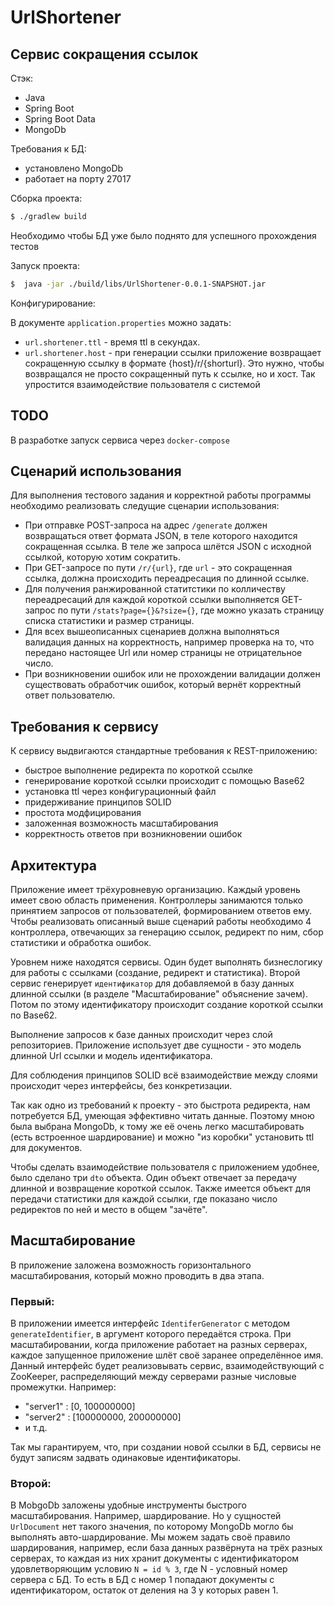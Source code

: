 UrlShortener
=============
Сервис сокращения ссылок
----------------
Стэк:
- Java
- Spring Boot
- Spring Boot Data
- MongoDb

Требования к БД:
- установлено MongoDb
- работает на порту 27017

Сборка проекта:
```sh
$ ./gradlew build
```
Необходимо чтобы БД уже было поднято для успешного прохождения тестов

Запуск проекта:
```sh
$  java -jar ./build/libs/UrlShortener-0.0.1-SNAPSHOT.jar
```

Конфигурирование:

В документе `application.properties` можно задать:

- ```url.shortener.ttl``` - время ttl в секундах.
- ```url.shortener.host``` - при генерации ссылки приложение возвращает сокращенную ссылку в формате {host}/r/{shorturl}. Это нужно, чтобы возвращался не просто сокращенный путь к ссылке, но и хост. Так упростится взаимодействие пользователя с системой

TODO
--
В разработке запуск сервиса через `docker-compose`

Сценарий использования
-
Для выполнения тестового задания и корректной работы программы необходимо реализовать следущие сценарии использования:
- При отправке POST-запроса на адрес `/generate` должен возвращаться ответ формата JSON, в теле которого находится сокращенная ссылка. В теле же запроса шлётся JSON с исходной ссылкой, которую хотим сократить.
- При GET-запросе по пути `/r/{url}`, где `url` - это сокращенная ссылка, должна происходить переадресация по длинной ссылке.
- Для получения ранжированной статитстики по колличеству переадресаций для каждой короткой ссылки выполняется GET-запрос по пути `/stats?page={}&?size={}`, где можно указать страницу списка статистики и размер страницы.
- Для всех вышеописанных сценариев должна выполняться валидация данных на корректность, например проверка на то, что передано настоящее Url или номер страницы не отрицательное число.
- При возникновении ошибок или не прохождении валидации должен существовать обработчик ошибок, который вернёт корректный ответ пользователю.

Требования к сервису
-
К сервису выдвигаются стандартные требования к REST-приложению:
- быстрое выполнение редиректа по короткой ссылке
- генерирование короткой ссылки происходит с помощью Base62
- установка ttl через конфигурационный файл
- придерживание принципов SOLID
- простота модфицирования
- заложенная возможность масштабирования
- корректность ответов при возникновении ошибок

Архитектура
-
Приложение имеет трёхуровневую организацию. Каждый уровень имеет свою область применения. 
Контроллеры занимаются только принятием запросов от пользователей, формированием ответов ему. Чтобы реализовать описанный выше сценарий работы необходимо 4 контроллера, отвечающих за генерацию ссылок, редирект по ним, сбор статистики и обработка ошибок. 

Уровнем ниже находятся сервисы. Один будет выполнять бизнеслогику для работы с ссылками (создание, редирект и статистика). Второй сервис генерирует `идентификатор` для добавляемой в базу данных длинной ссылки (в разделе "Масштабирование" объяснение зачем). 
Потом по этому идентификатору происходит создание короткой ссылки по Base62. 

Выполнение запросов к базе данных происходит через слой репозиториев. Приложение использует две сущности - это модель длинной Url ссылки и модель идентификатора.

Для соблюдения принципов SOLID всё взаимодействие между слоями происходит через интерфейсы, без конкретизации.  

Так как одно из требований к проекту - это быстрота редиректа, нам потребуется БД, умеющая эффективно читать данные. Поэтому мною была выбрана MongoDb, к тому же её очень легко масштабировать (есть встроенное шардирование) и можно "из коробки" установить ttl для документов.

Чтобы сделать взаимодействие пользователя с приложением удобнее, было сделано три `dto` объекта. Один объект отвечает за передачу длинной и возвращение короткой ссылок. Также имеется объект для передачи статистики для каждой ссылки, где показано число редиректов по ней и место в общем "зачёте". 

Масштабирование 
-
В приложение заложена возможность горизонтального масштабирования, который можно проводить в два этапа.

### Первый:

В приложении имеется интерфейс `IdentiferGenerator` с методом `generateIdentifier`, в аргумент которого передаётся строка.
При масштабировании, когда приложение работает на разных серверах, каждое запущенное приложение шлёт своё заранее определённое имя.
Данный интерфейс будет реализовывать сервис, взаимодействующий с ZooKeeper, распределяющий между серверами разные числовые промежутки. Например:
- "server1" : [0, 100000000]
- "server2" : [100000000, 200000000]
- и т.д.

Так мы гарантируем, что, при создании новой ссылки в БД, сервисы не будут записям задвать одинаковые идентификаторы.

### Второй:

В MobgoDb заложены удобные инструменты быстрого масштабирования. Например, шардирование. Но у сущностей `UrlDocument` нет такого значения, по которому MongoDb могло бы выполнять авто-шардирование.
Мы можем задать своё правило шардирования, например, если база данных развёрнута на трёх разных серверах, то каждая из них хранит документы с идентификатором удовлетворяющим условию `N = id % 3`, где N - условный номер сервера с БД. То есть в БД с номер 1 попадают документы с идентификатором, остаток от деления на 3 у которых равен 1.